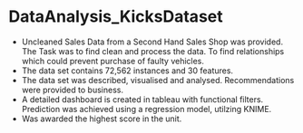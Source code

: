 # DataAnalysis_KicksDataset
- Uncleaned Sales Data from a Second Hand Sales Shop was provided. The Task was to find clean and process the data. To find relationships which could prevent purchase of faulty vehicles.
- The data set contains 72,562 instances and 30 features.
- The data set was described, visualised and analysed. Recommendations were provided to business.  
- A detailed dashboard is created in tableau with functional filters. Prediction was achieved using a regression model, utilzing KNIME.
- Was awarded the highest score in the unit.
